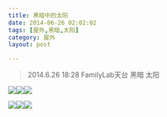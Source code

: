 ```yaml
---
title: 黑暗中的太阳  
date: 2014-06-26 02:02:02  
tags: [屋外,黑暗,太阳]  
category: 屋外  
layout: post  

---
```


> 2014.6.26 18:28 FamilyLab天台 黑暗 太阳

[![](http://file.arvit.xyz/sun_0.JPG?imageView2/1/w/200/h/200)](http://file.arvit.xyz/sun_0.JPG)[![](http://file.arvit.xyz/sun_1.JPG?imageView2/1/w/200/h/200)](http://file.arvit.xyz/sun_1.JPG)[![](http://file.arvit.xyz/sun_2.JPG?imageView2/1/w/200/h/200)](http://file.arvit.xyz/sun_2.JPG)  
<!--more-->  
[![](http://file.arvit.xyz/sun_3.JPG?imageView2/1/w/200/h/200)](http://file.arvit.xyz/sun_3.JPG)[![](http://file.arvit.xyz/sun_4.JPG?imageView2/1/w/200/h/200)](http://file.arvit.xyz/sun_4.JPG)[![](http://file.arvit.xyz/sun_5.JPG?imageView2/1/w/200/h/200)](http://file.arvit.xyz/sun_5.JPG)